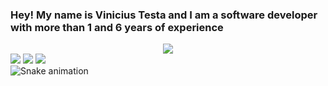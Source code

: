 <h3>
  Hey! My name is Vinicius Testa and I am a software developer with more than 1 and 6 years of experience
</h3>
<div align="center">
  <img src="https://github-readme-stats.vercel.app/api/top-langs/?username=VinTesta&layout=compact&langs_count=7&theme=dark">
</div>

<div> 
  <a href="https://www.instagram.com/testa_vp" target="_blank"><img src="https://img.shields.io/badge/-Instagram-%23E4405F?style=for-the-badge&logo=instagram&logoColor=white" target="_blank"></a>
  <a href = "mailto:viniciustestapassos@gmail.com"><img src="https://img.shields.io/badge/-Gmail-%23333?style=for-the-badge&logo=gmail&logoColor=white" target="_blank"></a>
  <a href="https://www.linkedin.com/in/vinicius-testa-passos-408689210/" target="_blank"><img src="https://img.shields.io/badge/-LinkedIn-%230077B5?style=for-the-badge&logo=linkedin&logoColor=white" target="_blank"></a> 
</div>

<div
 
  ![Snake animation](https://github.com/matheusd-oliveira/matheusd-oliveira/blob/output/github-contribution-grid-snake.svg)
 
</div>
